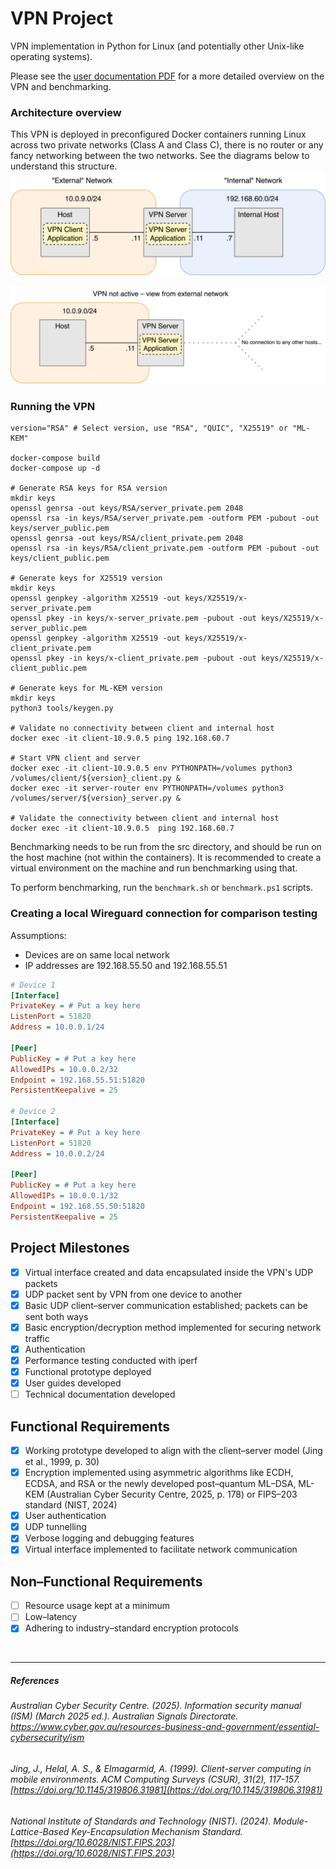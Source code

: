 # VPN Project
VPN implementation in Python for Linux (and potentially other Unix-like operating systems).

Please see the [user documentation PDF](user_documentation.pdf) for a more detailed overview on the VPN and benchmarking.

### Architecture overview
This VPN is deployed in preconfigured Docker containers running Linux across two private networks (Class A and Class C), there is no router or any fancy networking between the two networks. See the diagrams below to understand this structure.
![Diagram of VPN system architecture with VPN on](images/active.png)

![Diagram of VPN system architecture with VPN client off](images/inactive.png)

### Running the VPN
```shell
version="RSA" # Select version, use "RSA", "QUIC", "X25519" or "ML-KEM"

docker-compose build
docker-compose up -d

# Generate RSA keys for RSA version
mkdir keys
openssl genrsa -out keys/RSA/server_private.pem 2048
openssl rsa -in keys/RSA/server_private.pem -outform PEM -pubout -out keys/server_public.pem
openssl genrsa -out keys/RSA/client_private.pem 2048
openssl rsa -in keys/RSA/client_private.pem -outform PEM -pubout -out keys/client_public.pem

# Generate keys for X25519 version
mkdir keys
openssl genpkey -algorithm X25519 -out keys/X25519/x-server_private.pem
openssl pkey -in keys/x-server_private.pem -pubout -out keys/X25519/x-server_public.pem
openssl genpkey -algorithm X25519 -out keys/X25519/x-client_private.pem
openssl pkey -in keys/x-client_private.pem -pubout -out keys/X25519/x-client_public.pem

# Generate keys for ML-KEM version
mkdir keys
python3 tools/keygen.py

# Validate no connectivity between client and internal host
docker exec -it client-10.9.0.5 ping 192.168.60.7

# Start VPN client and server
docker exec -it client-10.9.0.5 env PYTHONPATH=/volumes python3 /volumes/client/${version}_client.py &
docker exec -it server-router env PYTHONPATH=/volumes python3 /volumes/server/${version}_server.py &

# Validate the connectivity between client and internal host
docker exec -it client-10.9.0.5  ping 192.168.60.7
```
Benchmarking needs to be run from the src directory, and should be run on the host machine (not within the containers). It is recommended to create a virtual environment on the machine and run benchmarking using that.

To perform benchmarking, run the `benchmark.sh` or `benchmark.ps1` scripts. 

### Creating a local Wireguard connection for comparison testing
Assumptions:
- Devices are on same local network
- IP addresses are 192.168.55.50 and 192.168.55.51


```ini
# Device 1
[Interface]
PrivateKey = # Put a key here
ListenPort = 51820
Address = 10.0.0.1/24

[Peer]
PublicKey = # Put a key here
AllowedIPs = 10.0.0.2/32
Endpoint = 192.168.55.51:51820
PersistentKeepalive = 25

# Device 2
[Interface]
PrivateKey = # Put a key here
ListenPort = 51820
Address = 10.0.0.2/24

[Peer]
PublicKey = # Put a key here
AllowedIPs = 10.0.0.1/32
Endpoint = 192.168.55.50:51820
PersistentKeepalive = 25
```

## Project Milestones
- [x] Virtual interface created and data encapsulated inside the VPN's UDP packets  
- [x] UDP packet sent by VPN from one device to another  
- [x] Basic UDP client–server communication established; packets can be sent both ways  
- [x] Basic encryption/decryption method implemented for securing network traffic  
- [x] Authentication  
- [x] Performance testing conducted with iperf  
- [x] Functional prototype deployed  
- [x] User guides developed  
- [ ] Technical documentation developed  

## Functional Requirements
- [x] Working prototype developed to align with the client–server model (Jing et al., 1999, p. 30)
- [x] Encryption implemented using asymmetric algorithms like ECDH, ECDSA, and RSA or the newly developed post–quantum ML–DSA, ML-KEM (Australian Cyber Security Centre, 2025, p. 178) or FIPS–203 standard (NIST, 2024) 
- [x] User authentication  
- [x] UDP tunnelling 
- [x] Verbose logging and debugging features
- [x] Virtual interface implemented to facilitate network communication

## Non–Functional Requirements
- [ ] Resource usage kept at a minimum
- [ ] Low–latency
- [x] Adhering to industry–standard encryption protocols
<br>

---

##### References  
  
###### Australian Cyber Security Centre. (2025). *Information security manual (ISM) (March 2025 ed.).* Australian Signals Directorate. https://www.cyber.gov.au/resources-business-and-government/essential-cybersecurity/ism

###### Jing, J., Helal, A. S., & Elmagarmid, A. (1999). *Client-server computing in mobile environments.* ACM Computing Surveys (CSUR), *31(2)*, 117-157. [https://doi.org/10.1145/319806.31981](https://doi.org/10.1145/319806.31981)  

###### National Institute of Standards and Technology (NIST). (2024). *Module-Lattice-Based Key-Encapsulation Mechanism Standard.* [https://doi.org/10.6028/NIST.FIPS.203](https://doi.org/10.6028/NIST.FIPS.203)
